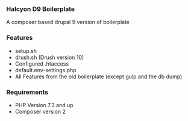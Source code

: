### Halcyon D9 Boilerplate
A composer based drupal 9 version of boilerplate

### Features
* setup.sh
* drush.sh (Drush version 10)
* Configured .htaccess
* default.env-settings.php
* All Features from the old boilerplate (except gulp and the db dump)

### Requirements
* PHP Version 7.3 and up
* Composer version 2
